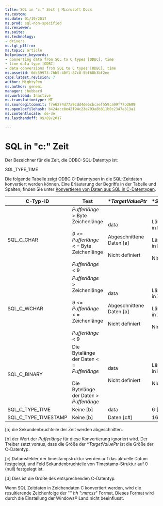 ```yaml
---
title: SQL in "c:" Zeit | Microsoft Docs
ms.custom: 
ms.date: 01/19/2017
ms.prod: sql-non-specified
ms.reviewer: 
ms.suite: 
ms.technology:
- drivers
ms.tgt_pltfrm: 
ms.topic: article
helpviewer_keywords:
- converting data from SQL to C types [ODBC], time
- time data type [ODBC]
- data conversions from SQL to C types [ODBC], time
ms.assetid: 6dc59973-7bb5-40f1-87c8-5bf68b3bf2ee
caps.latest.revision: 7
author: MightyPen
ms.author: genemi
manager: jhubbard
ms.workload: Inactive
ms.translationtype: MT
ms.sourcegitcommit: f7e6274d77a9cdd4de6cbcaef559ca99f77b3608
ms.openlocfilehash: b424acc8e42f94c23e793a8b811b0c2347a313a1
ms.contentlocale: de-de
ms.lasthandoff: 09/09/2017

---
```

# <a name="sql-to-c-time"></a>SQL in "c:" Zeit
Der Bezeichner für die Zeit, die ODBC-SQL-Datentyp ist:  
  
 SQL_TYPE_TIME  
  
 Die folgende Tabelle zeigt ODBC C-Datentypen in die SQL-Zeitdaten konvertiert werden können. Eine Erläuterung der Begriffe in der Tabelle und Spalten, finden Sie unter [Konvertieren von Daten aus SQL in C-Datentypen](../../../odbc/reference/appendixes/converting-data-from-sql-to-c-data-types.md).  
  
|C-Typ-ID|Test|**TargetValuePtr*|**StrLen_or_IndPtr*|SQLSTATE|  
|-----------------------|----------|------------------------|----------------------------|--------------|  
|SQL_C_CHAR|*Pufferlänge* > Byte Zeichenlänge<br /><br /> *9* <= *Pufferlänge* < = Byte Zeichenlänge<br /><br /> *Pufferlänge* < 9|data<br /><br /> Abgeschnittene Daten [a]<br /><br /> Nicht definiert|Länge der Daten in bytes<br /><br /> Länge der Daten in bytes<br /><br /> Nicht definiert|–<br /><br /> 01004<br /><br /> 22003|  
|SQL_C_WCHAR|*Pufferlänge* > Zeichenlänge<br /><br /> *9* <= *Pufferlänge* < = Zeichenlänge<br /><br /> *Pufferlänge* < 9|data<br /><br /> Abgeschnittene Daten [a]<br /><br /> Nicht definiert|Länge der Daten in Zeichen<br /><br /> Länge der Daten in Zeichen<br /><br /> Nicht definiert|–<br /><br /> 01004<br /><br /> 22003|  
|SQL_C_BINARY|Die Bytelänge der Daten < = *Pufferlänge*<br /><br /> Die Bytelänge der Daten > *Pufferlänge*|data<br /><br /> Nicht definiert|Länge der Daten in bytes<br /><br /> Nicht definiert|–<br /><br /> 22003|  
|SQL_C_TYPE_TIME|Keine [b]|data|6 [d]|–|  
|SQL_C_TYPE_TIMESTAMP|Keine [b]|Daten [c#]|16 [d]|–|  
  
 [a] die Sekundenbruchteile der Zeit werden abgeschnitten.  
  
 [b] der Wert der *Pufferlänge* für diese Konvertierung ignoriert wird. Der Treiber setzt voraus, dass die Größe der **TargetValuePtr* ist die Größe der C-Datentyp.  
  
 [c] Datumsfelder der timestampstruktur werden auf das aktuelle Datum festgelegt, und Feld Sekundenbruchteile von Timestamp-Struktur auf 0 (null) festgelegt ist.  
  
 [d] Dies ist die Größe des entsprechenden C-Datentyp.  
  
 Wenn SQL Zeitdaten in Zeichendaten C konvertiert werden, wird die resultierende Zeichenfolge der "*" hh "*:*mm*:*ss*" Format. Dieses Format wird durch die Einstellung der Windows® Land nicht beeinflusst.


